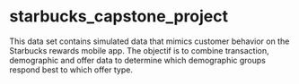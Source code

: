 # starbucks_capstone_project
This data set contains simulated data that mimics customer behavior on the Starbucks rewards mobile app. The objectif is to combine transaction, demographic and offer data to determine which demographic groups respond best to which offer type. 
